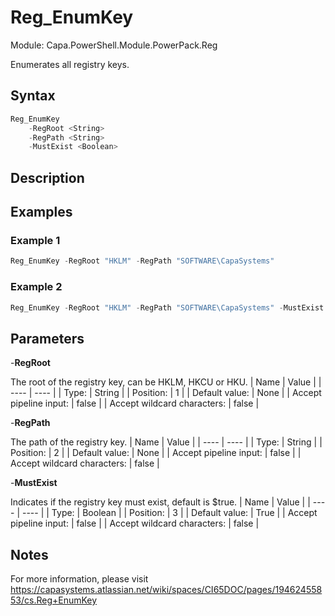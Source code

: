 # Reg_EnumKey
Module: Capa.PowerShell.Module.PowerPack.Reg

Enumerates all registry keys.

## Syntax

```powershell
Reg_EnumKey
	-RegRoot <String>
	-RegPath <String>
	-MustExist <Boolean>
```

## Description



## Examples

### Example 1
```powershell
Reg_EnumKey -RegRoot "HKLM" -RegPath "SOFTWARE\CapaSystems"
```
    
### Example 2
```powershell
Reg_EnumKey -RegRoot "HKLM" -RegPath "SOFTWARE\CapaSystems" -MustExist $false
```
    

## Parameters

-**RegRoot**

The root of the registry key, can be HKLM, HKCU or HKU.
| Name | Value |
| ---- | ---- |
| Type: | String |
| Position: | 1 | 
| Default value: | None | 
| Accept pipeline input: | false | 
| Accept wildcard characters: | false | 

-**RegPath**

The path of the registry key.
| Name | Value |
| ---- | ---- |
| Type: | String |
| Position: | 2 | 
| Default value: | None | 
| Accept pipeline input: | false | 
| Accept wildcard characters: | false | 

-**MustExist**

Indicates if the registry key must exist, default is $true.
| Name | Value |
| ---- | ---- |
| Type: | Boolean |
| Position: | 3 | 
| Default value: | True | 
| Accept pipeline input: | false | 
| Accept wildcard characters: | false | 


## Notes

For more information, please visit https://capasystems.atlassian.net/wiki/spaces/CI65DOC/pages/19462455853/cs.Reg+EnumKey
